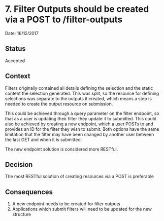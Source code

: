 # 7. Filter Outputs should be created via a POST to /filter-outputs

Date: 16/12/2017

## Status

Accepted

## Context

Filters originally contained all details defining the selection and the static
content the selection generated. This was split, so the resource for defining
selections was separate to the outputs it created, which means a step is needed
to create the output resource on submission.

This could be achieved through a query parameter on the filter endpoint, so that
as a user is updating their filter they update it to submitted. This could also
be achieved by creating a new endpoint, which a user POSTs to and provides an
ID for the filter they wish to submit. Both options have the same limitation that
the filter may have been changed by another user between the last GET and when
it is submitted.

The new endpoint solution is considered more RESTful.

## Decision

The most RESTful solution of creating resources via a POST is preferable

## Consequences

1. A new endpoint needs to be created for filter outputs
2. Applications which submit filters will need to be updated for the new structure
